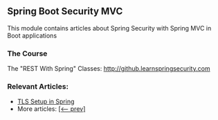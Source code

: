## Spring Boot Security MVC

This module contains articles about Spring Security with Spring MVC in Boot applications

### The Course
The "REST With Spring" Classes: http://github.learnspringsecurity.com

### Relevant Articles:

- [TLS Setup in Spring](https://www.surya.com/spring-tls-setup)
- More articles: [[<-- prev]](/spring-security-modules/spring-security-web-boot-2)
